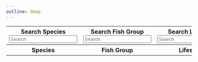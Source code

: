 ```yaml
---
outline: deep
---
```


<script setup>
import { ref } from 'vue'
import fishData from './fishdata.json'

const data = fishData

const searchSpecies = ref("")
const searchFishgroup = ref("")
const searchLifestyle = ref("")
const searchRarity = ref("")
const searchLocation = ref("")

</script>

<table>
  <tbody>
    <tr>
      <th><div :class="$style.label">Search Species</div> <input :class="$style.inputBox" v-model="searchSpecies" placeholder="Search"/></th>
      <th><div :class="$style.label">Search Fish Group</div> <input :class="$style.inputBox" v-model="searchFishgroup" placeholder="Search"/></th>
      <th><div :class="$style.label">Search Lifestyle</div> <input :class="$style.inputBox" v-model="searchLifestyle" placeholder="Search"/></th>
      <th><div :class="$style.label">Search Rarity</div> <input :class="$style.inputBox" v-model="searchRarity" placeholder="Search"/></th>
      <th><div :class="$style.label">Search Location</div> <input :class="$style.inputBox" v-model="searchLocation" placeholder="Search"/></th>
    </tr>
    <tr>
      <th>Species</th>
      <th>Fish Group</th>
      <th>Lifestyle</th>
      <th>Rarity</th>
      <th>Location</th>
    </tr>
    <template v-for="fish in data">
      <tr v-if="(fish.species.toLowerCase().includes(searchSpecies.toLowerCase()) 
        && fish.fishgroup.toLowerCase().includes(searchFishgroup.toLowerCase())
        && fish.lifestyle.toLowerCase().includes(searchLifestyle.toLowerCase())
        && fish.rarity.toLowerCase().includes(searchRarity.toLowerCase())
        && fish.location.toLowerCase().includes(searchLocation.toLowerCase()))
        || (searchSpecies == '' && searchFishgroup == '' && searchLifestyle == '' && searchRarity == '' && searchLocation == '')">
        <td>{{fish.species}}</td>
        <td>{{fish.fishgroup}}</td>
        <td>{{fish.lifestyle}}</td>
        <td>{{fish.rarity}}</td>
        <td>{{fish.location}}</td>
      </tr>
    </template>
  </tbody>
</table>

<style module>
  .inputBox {
    border: 1px solid var(--vp-c-default-1);
    border-radius: 4px;
    padding: .2em .6em;
    width: 90px
  }

    .label {
    font-size: x-small;
  }
</style>